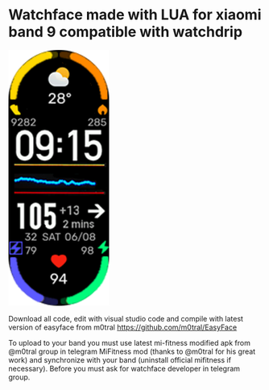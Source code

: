<h1>Watchface made with LUA for xiaomi band 9 compatible with watchdrip</h1>

<img width=200px src="https://github.com/miguelavh/LUA_Watchdrip_Watchface_graph_Xiaomi_band9/blob/f8b39843a7bb622915b696614cb5ce787c5c7d84/images/preview.png" alt="Install mini-app"/>

Download all code, edit with visual studio code and compile with latest version of easyface from m0tral https://github.com/m0tral/EasyFace

To upload to your band you must use latest mi-fitness modified apk from @m0tral group in telegram MiFitness mod (thanks to @m0tral for his great work) and synchronize with your band (uninstall official mifitness if necessary). Before you must ask for watchface developer in telegram group.

